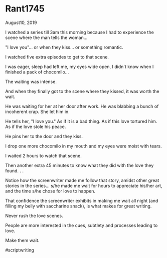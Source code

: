 # Rant1745



August10, 2019

I watched a series till 3am this morning because I had to experience the scene where the man tells the woman...

"I love you"... or when they kiss... or something romantic.

I watched five extra episodes to get to that scene.

I was eager, sleep had left me, my eyes wide open, I didn't know when I finished a pack of chocomilo...

The waiting was intense. 

And when they finally got to the scene where they kissed, it was worth the wait. 

He was waiting for her at her door after work. He was blabbing a bunch of incoherent crap. She let him in. 

He tells her, "I love you." As if it is a bad thing. As if this love tortured him. As if the love stole his peace.

He pins her to the door and they kiss.

I drop one more chocomilo in my mouth and my eyes were moist with tears.

I waited 2 hours to watch that scene. 

Then another extra 45 minutes to know what they did with the love they found. 
.
.

Notice how the screenwriter made me follow that story, amidst other great stories in the series... s/he made me wait for hours to appreciate his/her art, and the time s/he chose for love to happen.

That confidence the screenwriter exhibits in making me wait all night (and filling my belly with saccharine snack), is what makes for great writing. 

Never rush the love scenes.

People are more interested in the cues, subtlety and processes leading to love.

Make them wait. 

#scriptwriting